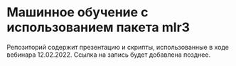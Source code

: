 # Машинное обучение с использованием пакета mlr3

Репозиторий содержит презентацию и скрипты, использованные в ходе вебинара 12.02.2022.
Ссылка на запись будет добавлена позднее.